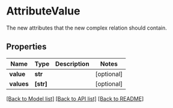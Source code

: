 # AttributeValue

The new attributes that the new complex relation should contain.
## Properties
Name | Type | Description | Notes
------------ | ------------- | ------------- | -------------
**value** | **str** |  | [optional] 
**values** | **[str]** |  | [optional] 

[[Back to Model list]](../README.md#documentation-for-models) [[Back to API list]](../README.md#documentation-for-api-endpoints) [[Back to README]](../README.md)


